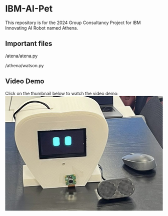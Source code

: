 # IBM-AI-Pet
This repository is for the 2024 Group Consultancy Project for IBM Innovating AI Robot named Athena.

## Important files
/atena/atena.py

/athena/watson.py

## Video Demo
Click on the thumbnail below to watch the video demo:
[![Watch the video](https://raw.githubusercontent.com/MartinNguyen03/IBM-AI-Pet/main/Thumbnail.jpg)](https://raw.githubusercontent.com/MartinNguyen03/IBM-AI-Pet/main/Video_demo_Athena.mp4)
